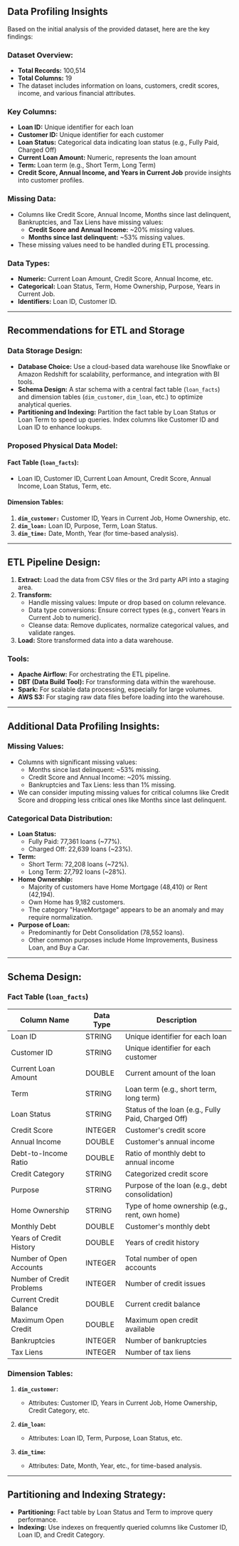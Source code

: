 ## Data Profiling Insights

Based on the initial analysis of the provided dataset, here are the key findings:

### Dataset Overview:
- **Total Records:** 100,514
- **Total Columns:** 19
- The dataset includes information on loans, customers, credit scores, income, and various financial attributes.

### Key Columns:
- **Loan ID:** Unique identifier for each loan
- **Customer ID:** Unique identifier for each customer
- **Loan Status:** Categorical data indicating loan status (e.g., Fully Paid, Charged Off)
- **Current Loan Amount:** Numeric, represents the loan amount
- **Term:** Loan term (e.g., Short Term, Long Term)
- **Credit Score, Annual Income, and Years in Current Job** provide insights into customer profiles.

### Missing Data:
- Columns like Credit Score, Annual Income, Months since last delinquent, Bankruptcies, and Tax Liens have missing values:
  - **Credit Score and Annual Income:** ~20% missing values.
  - **Months since last delinquent:** ~53% missing values.
- These missing values need to be handled during ETL processing.

### Data Types:
- **Numeric:** Current Loan Amount, Credit Score, Annual Income, etc.
- **Categorical:** Loan Status, Term, Home Ownership, Purpose, Years in Current Job.
- **Identifiers:** Loan ID, Customer ID.

---

## Recommendations for ETL and Storage

### Data Storage Design:
- **Database Choice:** Use a cloud-based data warehouse like Snowflake or Amazon Redshift for scalability, performance, and integration with BI tools.
- **Schema Design:** A star schema with a central fact table (`loan_facts`) and dimension tables (`dim_customer`, `dim_loan`, etc.) to optimize analytical queries.
- **Partitioning and Indexing:** Partition the fact table by Loan Status or Loan Term to speed up queries. Index columns like Customer ID and Loan ID to enhance lookups.

### Proposed Physical Data Model:

#### Fact Table (`loan_facts`):
- Loan ID, Customer ID, Current Loan Amount, Credit Score, Annual Income, Loan Status, Term, etc.

#### Dimension Tables:
1. **`dim_customer:`** Customer ID, Years in Current Job, Home Ownership, etc.
2. **`dim_loan:`** Loan ID, Purpose, Term, Loan Status.
3. **`dim_time:`** Date, Month, Year (for time-based analysis).

---

## ETL Pipeline Design:
1. **Extract:** Load the data from CSV files or the 3rd party API into a staging area.
2. **Transform:**
   - Handle missing values: Impute or drop based on column relevance.
   - Data type conversions: Ensure correct types (e.g., convert Years in Current Job to numeric).
   - Cleanse data: Remove duplicates, normalize categorical values, and validate ranges.
3. **Load:** Store transformed data into a data warehouse.

### Tools:
- **Apache Airflow:** For orchestrating the ETL pipeline.
- **DBT (Data Build Tool):** For transforming data within the warehouse.
- **Spark:** For scalable data processing, especially for large volumes.
- **AWS S3:** For staging raw data files before loading into the warehouse.

---

## Additional Data Profiling Insights:

### Missing Values:
- Columns with significant missing values:
  - Months since last delinquent: ~53% missing.
  - Credit Score and Annual Income: ~20% missing.
  - Bankruptcies and Tax Liens: less than 1% missing.
- We can consider imputing missing values for critical columns like Credit Score and dropping less critical ones like Months since last delinquent.

### Categorical Data Distribution:
- **Loan Status:**
  - Fully Paid: 77,361 loans (~77%).
  - Charged Off: 22,639 loans (~23%).
- **Term:**
  - Short Term: 72,208 loans (~72%).
  - Long Term: 27,792 loans (~28%).
- **Home Ownership:**
  - Majority of customers have Home Mortgage (48,410) or Rent (42,194).
  - Own Home has 9,182 customers.
  - The category "HaveMortgage" appears to be an anomaly and may require normalization.
- **Purpose of Loan:**
  - Predominantly for Debt Consolidation (78,552 loans).
  - Other common purposes include Home Improvements, Business Loan, and Buy a Car.

---

## Schema Design:

### Fact Table (`loan_facts`)

| Column Name              | Data Type | Description                                |
|--------------------------|-----------|--------------------------------------------|
| Loan ID                 | STRING    | Unique identifier for each loan            |
| Customer ID             | STRING    | Unique identifier for each customer        |
| Current Loan Amount     | DOUBLE    | Current amount of the loan                 |
| Term                    | STRING    | Loan term (e.g., short term, long term)    |
| Loan Status             | STRING    | Status of the loan (e.g., Fully Paid, Charged Off) |
| Credit Score            | INTEGER   | Customer's credit score                    |
| Annual Income           | DOUBLE    | Customer's annual income                   |
| Debt-to-Income Ratio    | DOUBLE    | Ratio of monthly debt to annual income     |
| Credit Category         | STRING    | Categorized credit score                   |
| Purpose                 | STRING    | Purpose of the loan (e.g., debt consolidation) |
| Home Ownership          | STRING    | Type of home ownership (e.g., rent, own home) |
| Monthly Debt            | DOUBLE    | Customer's monthly debt                    |
| Years of Credit History | DOUBLE    | Years of credit history                    |
| Number of Open Accounts | INTEGER   | Total number of open accounts              |
| Number of Credit Problems | INTEGER | Number of credit issues                    |
| Current Credit Balance  | DOUBLE    | Current credit balance                     |
| Maximum Open Credit     | DOUBLE    | Maximum open credit available              |
| Bankruptcies            | INTEGER   | Number of bankruptcies                     |
| Tax Liens               | INTEGER   | Number of tax liens                        |

### Dimension Tables:

1. **`dim_customer`:**
   - Attributes: Customer ID, Years in Current Job, Home Ownership, Credit Category, etc.

2. **`dim_loan`:**
   - Attributes: Loan ID, Term, Purpose, Loan Status, etc.

3. **`dim_time`:**
   - Attributes: Date, Month, Year, etc., for time-based analysis.

---

## Partitioning and Indexing Strategy:
- **Partitioning:** Fact table by Loan Status and Term to improve query performance.
- **Indexing:** Use indexes on frequently queried columns like Customer ID, Loan ID, and Credit Category.

